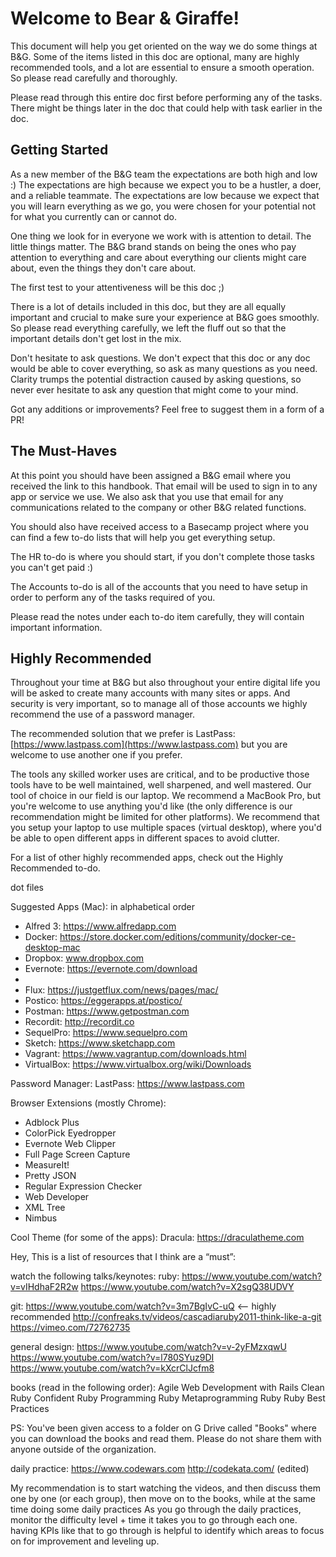 # Welcome to Bear & Giraffe!

This document will help you get oriented on the way we do some things at B&G. Some of the items listed in this doc are optional, many are highly recommended tools, and a lot are essential to ensure a smooth operation. So please read carefully and thoroughly.

Please read through this entire doc first before performing any of the tasks. There might be things later in the doc that could help with task earlier in the doc.

## Getting Started

As a new member of the B&G team the expectations are both high and low :)
The expectations are high because we expect you to be a hustler, a doer, and a reliable teammate.
The expectations are low because we expect that you will learn everything as we go, you were chosen for your potential not for what you currently can or cannot do.

One thing we look for in everyone we work with is attention to detail. The little things matter. The B&G brand stands on being the ones who pay attention to everything and care about everything our clients might care about, even the things they don't care about.

The first test to your attentiveness will be this doc ;)

There is a lot of details included in this doc, but they are all equally important and crucial to make sure your experience at B&G goes smoothly. So please read everything carefully, we left the fluff out so that the important details don't get lost in the mix.

Don't hesitate to ask questions. We don't expect that this doc or any doc would be able to cover everything, so ask as many questions as you need. Clarity trumps the potential distraction caused by asking questions, so never ever hesitate to ask any question that might come to your mind.

Got any additions or improvements? Feel free to suggest them in a form of a PR!

## The Must-Haves

At this point you should have been assigned a B&G email where you received the link to this handbook.
That email will be used to sign in to any app or service we use. We also ask that you use that email for any communications related to the company or other B&G related functions.

You should also have received access to a Basecamp project where you can find a few to-do lists that will help you get everything setup.

The HR to-do is where you should start, if you don't complete those tasks you can't get paid :)

The Accounts to-do is all of the accounts that you need to have setup in order to perform any of the tasks required of you.

Please read the notes under each to-do item carefully, they will contain important information.

## Highly Recommended

Throughout your time at B&G but also throughout your entire digital life you will be asked to create many accounts with many sites or apps. And security is very important, so to manage all of those accounts we highly recommend the use of a password manager.

The recommended solution that we prefer is LastPass: [https://www.lastpass.com](https://www.lastpass.com) but you are welcome to use another one if you prefer.

The tools any skilled worker uses are critical, and to be productive those tools have to be well maintained, well sharpened, and well mastered. Our tool of choice in our field is our laptop. We recommend a MacBook Pro, but you're welcome to use anything you'd like (the only difference is our recommendation might be limited for other platforms).
We recommend that you setup your laptop to use multiple spaces (virtual desktop), where you'd be able to open different apps in different spaces to avoid clutter.

For a list of other highly recommended apps, check out the Highly Recommended to-do.

dot files

Suggested Apps (Mac):
in alphabetical order

* Alfred 3: https://www.alfredapp.com
* Docker: https://store.docker.com/editions/community/docker-ce-desktop-mac
* Dropbox: www.dropbox.com
* Evernote: https://evernote.com/download
*
* Flux: https://justgetflux.com/news/pages/mac/
* Postico: https://eggerapps.at/postico/
* Postman: https://www.getpostman.com
* Recordit: http://recordit.co
* SequelPro: https://www.sequelpro.com
* Sketch: https://www.sketchapp.com
* Vagrant: https://www.vagrantup.com/downloads.html
* VirtualBox: https://www.virtualbox.org/wiki/Downloads

Password Manager:
LastPass: https://www.lastpass.com

Browser Extensions (mostly Chrome):
* Adblock Plus
* ColorPick Eyedropper
* Evernote Web Clipper
* Full Page Screen Capture
* MeasureIt!
* Pretty JSON
* Regular Expression Checker
* Web Developer
* XML Tree
* Nimbus


Cool Theme (for some of the apps):
Dracula: https://draculatheme.com


Hey,
This is a list of resources that I think are a “must”:

watch the following talks/keynotes:
ruby:
https://www.youtube.com/watch?v=vIHdhaF2R2w
https://www.youtube.com/watch?v=X2sgQ38UDVY

git:
https://www.youtube.com/watch?v=3m7BgIvC-uQ <— highly recommended
http://confreaks.tv/videos/cascadiaruby2011-think-like-a-git
https://vimeo.com/72762735

general design:
https://www.youtube.com/watch?v=v-2yFMzxqwU
https://www.youtube.com/watch?v=l780SYuz9DI
https://www.youtube.com/watch?v=kXcrClJcfm8

books (read in the following order):
Agile Web Development with Rails
Clean Ruby
Confident Ruby
Programming Ruby
Metaprogramming Ruby
Ruby Best Practices

PS: You've been given access to a folder on G Drive called "Books" where you can download the books and read them. Please do not share them with anyone outside of the organization.

daily practice:
https://www.codewars.com
http://codekata.com/ (edited)

My recommendation is to start watching the videos, and then discuss them one by one (or each group), then move on to the books, while at the same time doing some daily practices
As you go through the daily practices, monitor the difficulty level + time it takes you to go through each one. having KPIs like that to go through is helpful to identify which areas to focus on for improvement and leveling up.

